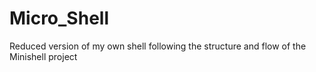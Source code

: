 # Micro_Shell
Reduced version of my own shell following the structure and flow of the Minishell project
